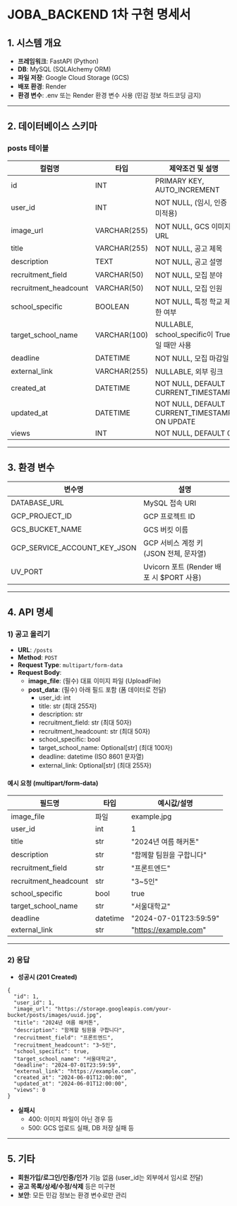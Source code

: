 # JOBA_BACKEND 1차 구현 명세서

## 1. 시스템 개요

- **프레임워크**: FastAPI (Python)
- **DB**: MySQL (SQLAlchemy ORM)
- **파일 저장**: Google Cloud Storage (GCS)
- **배포 환경**: Render
- **환경 변수**: .env 또는 Render 환경 변수 사용 (민감 정보 하드코딩 금지)

---

## 2. 데이터베이스 스키마

### posts 테이블

| 컬럼명                | 타입           | 제약조건 및 설명                                  |
|----------------------|---------------|--------------------------------------------------|
| id                   | INT           | PRIMARY KEY, AUTO_INCREMENT                      |
| user_id              | INT           | NOT NULL, (임시, 인증 미적용)                    |
| image_url            | VARCHAR(255)  | NOT NULL, GCS 이미지 URL                         |
| title                | VARCHAR(255)  | NOT NULL, 공고 제목                              |
| description          | TEXT          | NOT NULL, 공고 설명                              |
| recruitment_field    | VARCHAR(50)   | NOT NULL, 모집 분야                              |
| recruitment_headcount| VARCHAR(50)   | NOT NULL, 모집 인원                              |
| school_specific      | BOOLEAN       | NOT NULL, 특정 학교 제한 여부                    |
| target_school_name   | VARCHAR(100)  | NULLABLE, school_specific이 True일 때만 사용     |
| deadline             | DATETIME      | NOT NULL, 모집 마감일                            |
| external_link        | VARCHAR(255)  | NULLABLE, 외부 링크                              |
| created_at           | DATETIME      | NOT NULL, DEFAULT CURRENT_TIMESTAMP              |
| updated_at           | DATETIME      | NOT NULL, DEFAULT CURRENT_TIMESTAMP ON UPDATE    |
| views                | INT           | NOT NULL, DEFAULT 0                              |

---

## 3. 환경 변수

| 변수명                        | 설명                                      |
|-------------------------------|-------------------------------------------|
| DATABASE_URL                  | MySQL 접속 URI                            |
| GCP_PROJECT_ID                | GCP 프로젝트 ID                           |
| GCS_BUCKET_NAME               | GCS 버킷 이름                             |
| GCP_SERVICE_ACCOUNT_KEY_JSON  | GCP 서비스 계정 키 (JSON 전체, 문자열)     |
| UV_PORT                       | Uvicorn 포트 (Render 배포 시 $PORT 사용)   |

---

## 4. API 명세

### 1) 공고 올리기

- **URL**: `/posts`
- **Method**: `POST`
- **Request Type**: `multipart/form-data`
- **Request Body**:
    - **image_file**: (필수) 대표 이미지 파일 (UploadFile)
    - **post_data**: (필수) 아래 필드 포함 (폼 데이터로 전달)
        - user_id: int
        - title: str (최대 255자)
        - description: str
        - recruitment_field: str (최대 50자)
        - recruitment_headcount: str (최대 50자)
        - school_specific: bool
        - target_school_name: Optional[str] (최대 100자)
        - deadline: datetime (ISO 8601 문자열)
        - external_link: Optional[str] (최대 255자)

#### 예시 요청 (multipart/form-data)
| 필드명             | 타입         | 예시값/설명                |
|--------------------|-------------|----------------------------|
| image_file         | 파일         | example.jpg                |
| user_id            | int         | 1                          |
| title              | str         | "2024년 여름 해커톤"      |
| description        | str         | "함께할 팀원을 구합니다"  |
| recruitment_field  | str         | "프론트엔드"             |
| recruitment_headcount | str      | "3~5인"                  |
| school_specific    | bool        | true                       |
| target_school_name | str         | "서울대학교"              |
| deadline           | datetime    | "2024-07-01T23:59:59"    |
| external_link      | str         | "https://example.com"     |

---

### 2) 응답

- **성공시 (201 Created)**
```
{
  "id": 1,
  "user_id": 1,
  "image_url": "https://storage.googleapis.com/your-bucket/posts/images/uuid.jpg",
  "title": "2024년 여름 해커톤",
  "description": "함께할 팀원을 구합니다",
  "recruitment_field": "프론트엔드",
  "recruitment_headcount": "3~5인",
  "school_specific": true,
  "target_school_name": "서울대학교",
  "deadline": "2024-07-01T23:59:59",
  "external_link": "https://example.com",
  "created_at": "2024-06-01T12:00:00",
  "updated_at": "2024-06-01T12:00:00",
  "views": 0
}
```

- **실패시**
    - 400: 이미지 파일이 아닌 경우 등
    - 500: GCS 업로드 실패, DB 저장 실패 등

---

## 5. 기타

- **회원가입/로그인/인증/인가** 기능 없음 (user_id는 외부에서 임시로 전달)
- **공고 목록/상세/수정/삭제** 등은 미구현
- **보안**: 모든 민감 정보는 환경 변수로만 관리 